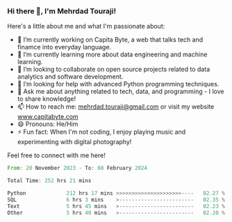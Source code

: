 ### Hi there 👋, I'm Mehrdad Touraji!


Here's a little about me and what I'm passionate about:

- 🔭 I’m currently working on Capita Byte, a web that talks tech and finamce into everyday language.
- 🌱 I’m currently learning more about data engineering and machine learning.
- 👯 I’m looking to collaborate on open source projects related to data analytics and software development.
- 🤔 I’m looking for help with advanced Python programming techniques.
- 💬 Ask me about anything related to tech, data, and programming - I love to share knowledge!
- 📫 How to reach me: mehrdad.touraji@gmail.com or visit my website www.capitabyte.com
- 😄 Pronouns: He/Him
- ⚡ Fun fact: When I'm not coding, I enjoy playing music and experimenting with digital photography!

Feel free to connect with me here!


<!--START_SECTION:waka-->

```rust
From: 20 November 2023 - To: 08 February 2024

Total Time: 252 hrs 21 mins

Python             212 hrs 17 mins >>>>>>>>>>>>>>>>>>>>>----   82.27 %
SQL                6 hrs 3 mins    >------------------------   02.35 %
Text               5 hrs 45 mins   >------------------------   02.23 %
Other              5 hrs 40 mins   >------------------------   02.20 %
```

<!--END_SECTION:waka-->
